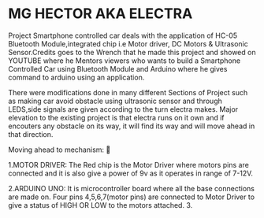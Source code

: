 # MG HECTOR AKA ELECTRA

Project Smartphone controlled car deals with the application of HC-05 Bluetooth Module,integrated chip i.e Motor driver, DC Motors & Ultrasonic Sensor.Credits goes to the Wrench that he made this project and showed on YOUTUBE where he Mentors viewers who wants to build a Smartphone Controlled Car using Bluetooth Module and Arduino where he gives command to arduino using an application.

There were modifications done in many different Sections of Project such as making car avoid obstacle using ultrasonic sensor and through LEDS,side signals are given according to the turn electra makes. Major elevation to the existing project is that electra runs on it own and if encouters any obstacle on its way, it will find its way and will move ahead in that direction.

Moving ahead to mechanism: :robot:

1.MOTOR DRIVER: The Red chip is the Motor Driver where motors pins are connected and                 it is also give a power of 9v as it operates in range of 7-12V.

2.ARDUINO UNO: It is microcontroller board where all the base connections are made                  on. Four pins 4,5,6,7(motor pins) are connected to Motor Driver to                  give a status of HIGH OR LOW to the motors attached.
3.
  
